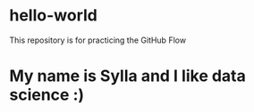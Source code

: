# hello-world
This repository is for practicing the GitHub Flow

# My name is Sylla and I like data science :)
